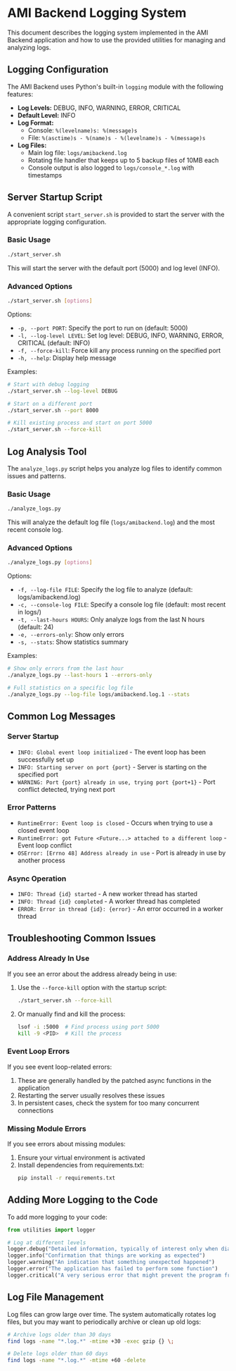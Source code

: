 # AMI Backend Logging System

This document describes the logging system implemented in the AMI Backend application and how to use the provided utilities for managing and analyzing logs.

## Logging Configuration

The AMI Backend uses Python's built-in `logging` module with the following features:

- **Log Levels:** DEBUG, INFO, WARNING, ERROR, CRITICAL
- **Default Level:** INFO
- **Log Format:** 
  - Console: `%(levelname)s: %(message)s`
  - File: `%(asctime)s - %(name)s - %(levelname)s - %(message)s`
- **Log Files:**
  - Main log file: `logs/amibackend.log`
  - Rotating file handler that keeps up to 5 backup files of 10MB each
  - Console output is also logged to `logs/console_*.log` with timestamps

## Server Startup Script

A convenient script `start_server.sh` is provided to start the server with the appropriate logging configuration.

### Basic Usage

```bash
./start_server.sh
```

This will start the server with the default port (5000) and log level (INFO).

### Advanced Options

```bash
./start_server.sh [options]
```

Options:
- `-p, --port PORT`: Specify the port to run on (default: 5000)
- `-l, --log-level LEVEL`: Set log level: DEBUG, INFO, WARNING, ERROR, CRITICAL (default: INFO)
- `-f, --force-kill`: Force kill any process running on the specified port
- `-h, --help`: Display help message

Examples:
```bash
# Start with debug logging
./start_server.sh --log-level DEBUG

# Start on a different port
./start_server.sh --port 8000

# Kill existing process and start on port 5000
./start_server.sh --force-kill
```

## Log Analysis Tool

The `analyze_logs.py` script helps you analyze log files to identify common issues and patterns.

### Basic Usage

```bash
./analyze_logs.py
```

This will analyze the default log file (`logs/amibackend.log`) and the most recent console log.

### Advanced Options

```bash
./analyze_logs.py [options]
```

Options:
- `-f, --log-file FILE`: Specify the log file to analyze (default: logs/amibackend.log)
- `-c, --console-log FILE`: Specify a console log file (default: most recent in logs/)
- `-t, --last-hours HOURS`: Only analyze logs from the last N hours (default: 24)
- `-e, --errors-only`: Show only errors
- `-s, --stats`: Show statistics summary

Examples:
```bash
# Show only errors from the last hour
./analyze_logs.py --last-hours 1 --errors-only

# Full statistics on a specific log file
./analyze_logs.py --log-file logs/amibackend.log.1 --stats
```

## Common Log Messages

### Server Startup

- `INFO: Global event loop initialized` - The event loop has been successfully set up
- `INFO: Starting server on port {port}` - Server is starting on the specified port
- `WARNING: Port {port} already in use, trying port {port+1}` - Port conflict detected, trying next port

### Error Patterns

- `RuntimeError: Event loop is closed` - Occurs when trying to use a closed event loop
- `RuntimeError: got Future <Future...> attached to a different loop` - Event loop conflict
- `OSError: [Errno 48] Address already in use` - Port is already in use by another process

### Async Operation

- `INFO: Thread {id} started` - A new worker thread has started
- `INFO: Thread {id} completed` - A worker thread has completed
- `ERROR: Error in thread {id}: {error}` - An error occurred in a worker thread

## Troubleshooting Common Issues

### Address Already In Use

If you see an error about the address already being in use:

1. Use the `--force-kill` option with the startup script:
   ```bash
   ./start_server.sh --force-kill
   ```

2. Or manually find and kill the process:
   ```bash
   lsof -i :5000  # Find process using port 5000
   kill -9 <PID>  # Kill the process
   ```

### Event Loop Errors

If you see event loop-related errors:

1. These are generally handled by the patched async functions in the application
2. Restarting the server usually resolves these issues
3. In persistent cases, check the system for too many concurrent connections

### Missing Module Errors

If you see errors about missing modules:

1. Ensure your virtual environment is activated
2. Install dependencies from requirements.txt:
   ```bash
   pip install -r requirements.txt
   ```

## Adding More Logging to the Code

To add more logging to your code:

```python
from utilities import logger

# Log at different levels
logger.debug("Detailed information, typically of interest only when diagnosing problems")
logger.info("Confirmation that things are working as expected")
logger.warning("An indication that something unexpected happened")
logger.error("The application has failed to perform some function")
logger.critical("A very serious error that might prevent the program from continuing")
```

## Log File Management

Log files can grow large over time. The system automatically rotates log files, but you may want to periodically archive or clean up old logs:

```bash
# Archive logs older than 30 days
find logs -name "*.log.*" -mtime +30 -exec gzip {} \;

# Delete logs older than 60 days
find logs -name "*.log.*" -mtime +60 -delete
``` 